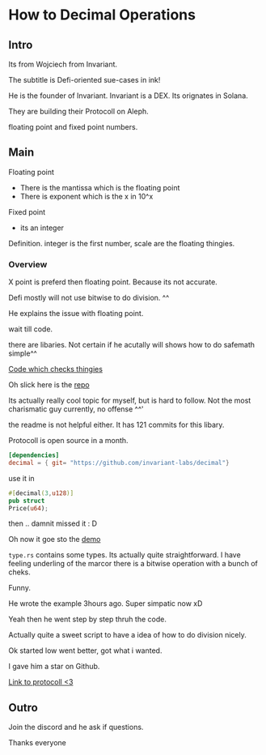 # How to Decimal Operations

## Intro

Its from Wojciech from Invariant. 

The subtitle is Defi-oriented sue-cases in ink!

He is the founder of Invariant. 
Invariant is a DEX. 
Its orignates in Solana.

They are building their Protocoll on Aleph. 

floating point and fixed point numbers. 

## Main

Floating point
- There is the mantissa which is the floating point
- There is exponent which is the x in 10^x 

Fixed point
- its an integer

Definition. integer is the first number, scale are the floating thingies.

### Overview 

X point is preferd then floating point. Because its not accurate. 

Defi mostly will not use bitwise to do division. ^^

He explains the issue with floating point. 

wait till code.

there are libaries. Not certain if he acutally will shows how to do safemath simple^^

[Code which checks thingies](https://i.ibb.co/CtfFd2v/image.png)


Oh slick here is the [repo](https://github.com/invariant-labs/decimal)

Its actually really cool topic for myself, but is hard to follow. 
Not the most charismatic guy currently, no offense ^^'

the readme is not helpful either. It has 121 commits for this libary. 

Protocoll is open source in a month.

```toml
[dependencies]
decimal = { git= "https://github.com/invariant-labs/decimal"}
```

use it in 
```rs
#[decimal(3,u128)]
pub struct
Price(u64);
```

then  .. damnit missed it : D

Oh now it goe sto the [demo](https://github.com/invariant-labs/decimal-demo)

`type.rs` contains some types. Its actually quite straightforward. I have feeling underling of the marcor there is a bitwise operation with a bunch of cheks. 

Funny. 

He wrote the example 3hours ago. Super simpatic now xD

Yeah then he went step by step thruh the code. 

Actually quite a sweet script to have a idea of how to do division nicely. 

Ok started low went better, got what i wanted. 

I gave him a star on Github.

[Link to protocoll <3](https://github.com/invariant-labs/protocol-a0)

## Outro

Join the discord and he ask if questions.

Thanks everyone


